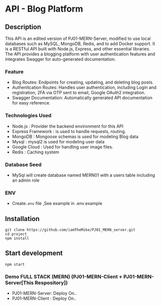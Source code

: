 # API - Blog Platform

## Description
This API is an edited version of PJ01-MERN-Server, 
modified to use local databases such as MySQL, MongoDB, Redis, and to add Docker support. 
It is a RESTful API built with Node.js, Express, and other essential libraries. The API provides a blogging platform with user authentication features and integrates Swagger for auto-generated documentation.


### Feature
  * Blog Routes:  Endpoints for creating, updating, and deleting blog posts.
  * Authenitcation Routes: Handles user authentication, including Login and registration, 2FA via OTP sent to email, Google OAuth2 integration.
  * Swagger Documentation: Automatically generated API documentation for easy reference.

### Technologies Used
 * Node.js : Provider the backend environment for this API
 * Express Framework : is used to handle requests, routing.
 * MongoDB  : Mongoose schemas is used for modeling  Blog data
 * Mysql : mysql2 is used for modeling user data
 * Google Cloud : Used for handling user image files.
 * Redis : Caching system
 
### Database Seed
 * MySql will create database named MERN01 with a users table including an admin role

### ENV
  * Create`.env` file ,See example in   .env.example
  

## Installation
```
git clone https://github.com/iamTheMike/PJ01_MERN_server.git
cd project
npm install
```

## Start development
```
npm start
```

### Demo FULL STACK (MERN) (PJ01-MERN-Client + PJ01-MERN-Server[This Respository])
 * PJ01-MERN-Server: Deploy On..
 * PJ01-MERN-Client : Deploy On..







        
  
  

